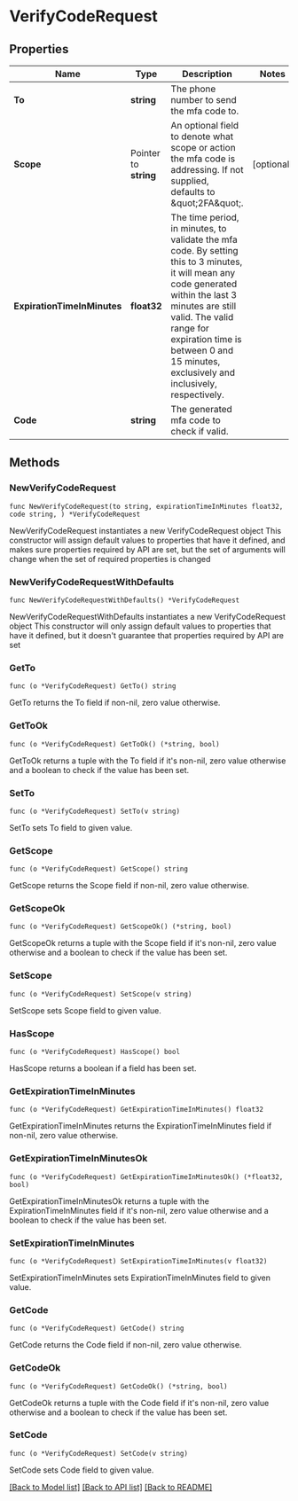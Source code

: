 # VerifyCodeRequest

## Properties

Name | Type | Description | Notes
------------ | ------------- | ------------- | -------------
**To** | **string** | The phone number to send the mfa code to. | 
**Scope** | Pointer to **string** | An optional field to denote what scope or action the mfa code is addressing.  If not supplied, defaults to \&quot;2FA\&quot;. | [optional] 
**ExpirationTimeInMinutes** | **float32** | The time period, in minutes, to validate the mfa code.  By setting this to 3 minutes, it will mean any code generated within the last 3 minutes are still valid.  The valid range for expiration time is between 0 and 15 minutes, exclusively and inclusively, respectively. | 
**Code** | **string** | The generated mfa code to check if valid. | 

## Methods

### NewVerifyCodeRequest

`func NewVerifyCodeRequest(to string, expirationTimeInMinutes float32, code string, ) *VerifyCodeRequest`

NewVerifyCodeRequest instantiates a new VerifyCodeRequest object
This constructor will assign default values to properties that have it defined,
and makes sure properties required by API are set, but the set of arguments
will change when the set of required properties is changed

### NewVerifyCodeRequestWithDefaults

`func NewVerifyCodeRequestWithDefaults() *VerifyCodeRequest`

NewVerifyCodeRequestWithDefaults instantiates a new VerifyCodeRequest object
This constructor will only assign default values to properties that have it defined,
but it doesn't guarantee that properties required by API are set

### GetTo

`func (o *VerifyCodeRequest) GetTo() string`

GetTo returns the To field if non-nil, zero value otherwise.

### GetToOk

`func (o *VerifyCodeRequest) GetToOk() (*string, bool)`

GetToOk returns a tuple with the To field if it's non-nil, zero value otherwise
and a boolean to check if the value has been set.

### SetTo

`func (o *VerifyCodeRequest) SetTo(v string)`

SetTo sets To field to given value.


### GetScope

`func (o *VerifyCodeRequest) GetScope() string`

GetScope returns the Scope field if non-nil, zero value otherwise.

### GetScopeOk

`func (o *VerifyCodeRequest) GetScopeOk() (*string, bool)`

GetScopeOk returns a tuple with the Scope field if it's non-nil, zero value otherwise
and a boolean to check if the value has been set.

### SetScope

`func (o *VerifyCodeRequest) SetScope(v string)`

SetScope sets Scope field to given value.

### HasScope

`func (o *VerifyCodeRequest) HasScope() bool`

HasScope returns a boolean if a field has been set.

### GetExpirationTimeInMinutes

`func (o *VerifyCodeRequest) GetExpirationTimeInMinutes() float32`

GetExpirationTimeInMinutes returns the ExpirationTimeInMinutes field if non-nil, zero value otherwise.

### GetExpirationTimeInMinutesOk

`func (o *VerifyCodeRequest) GetExpirationTimeInMinutesOk() (*float32, bool)`

GetExpirationTimeInMinutesOk returns a tuple with the ExpirationTimeInMinutes field if it's non-nil, zero value otherwise
and a boolean to check if the value has been set.

### SetExpirationTimeInMinutes

`func (o *VerifyCodeRequest) SetExpirationTimeInMinutes(v float32)`

SetExpirationTimeInMinutes sets ExpirationTimeInMinutes field to given value.


### GetCode

`func (o *VerifyCodeRequest) GetCode() string`

GetCode returns the Code field if non-nil, zero value otherwise.

### GetCodeOk

`func (o *VerifyCodeRequest) GetCodeOk() (*string, bool)`

GetCodeOk returns a tuple with the Code field if it's non-nil, zero value otherwise
and a boolean to check if the value has been set.

### SetCode

`func (o *VerifyCodeRequest) SetCode(v string)`

SetCode sets Code field to given value.



[[Back to Model list]](../README.md#documentation-for-models) [[Back to API list]](../README.md#documentation-for-api-endpoints) [[Back to README]](../README.md)


